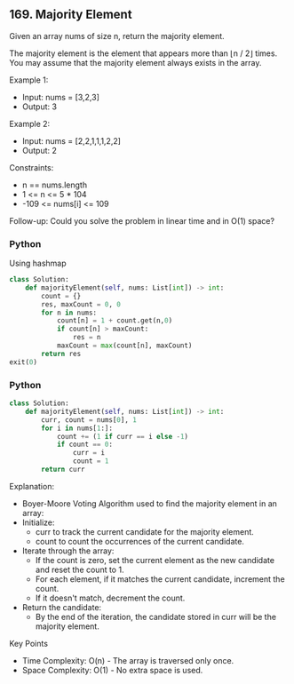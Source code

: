 ## 169. Majority Element

Given an array nums of size n, return the majority element.

The majority element is the element that appears more than ⌊n / 2⌋ times. 
You may assume that the majority element always exists in the array.

Example 1:

- Input: nums = [3,2,3]
- Output: 3

Example 2:

- Input: nums = [2,2,1,1,1,2,2]
- Output: 2
 

Constraints:

- n == nums.length
- 1 <= n <= 5 * 104
- -109 <= nums[i] <= 109
 

Follow-up: Could you solve the problem in linear time and in O(1) space?


### Python
Using hashmap
``` python
class Solution:
    def majorityElement(self, nums: List[int]) -> int:
        count = {}
        res, maxCount = 0, 0 
        for n in nums:
            count[n] = 1 + count.get(n,0)
            if count[n] > maxCount:
                res = n
            maxCount = max(count[n], maxCount)
        return res
exit(0)
```

### Python
``` python
class Solution:
    def majorityElement(self, nums: List[int]) -> int:
        curr, count = nums[0], 1
        for i in nums[1:]:
            count += (1 if curr == i else -1)
            if count == 0:
                curr = i
                count = 1
        return curr
```

Explanation:

- Boyer-Moore Voting Algorithm used to find the majority element in an array:
- Initialize:
    - curr to track the current candidate for the majority element.
    - count to count the occurrences of the current candidate.
- Iterate through the array:
    - If the count is zero, set the current element as the new candidate and reset the count to 1.
    - For each element, if it matches the current candidate, increment the count.
    - If it doesn't match, decrement the count.
- Return the candidate:
    - By the end of the iteration, the candidate stored in curr will be the majority element.

Key Points
- Time Complexity: O(n) - The array is traversed only once.
- Space Complexity: O(1) - No extra space is used.
